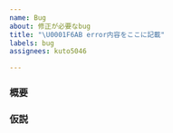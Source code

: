 ```yaml
---
name: Bug
about: 修正が必要なbug
title: "\U0001F6AB error内容をここに記載"
labels: bug
assignees: kuto5046

---
```


### 概要


### 仮説
